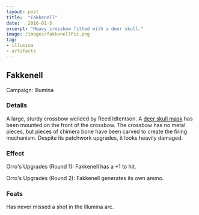 ```yaml
---
layout: post
title:  "Fakkenell"
date:   2016-01-3
excerpt: "Heavy crossbow fitted with a deer skull."
image: /images/fakkenellPic.png
tag:
- illumina
- artifacts 
---
```


## Fakkenell
Campaign: Illumina

### Details

A large, sturdy crossbow weilded by Reed Idtentson. A <a href="https://drifter-handbook.github.io/acemask7" >deer skull mask</a> has been mounted on the front of the crossbow. The crossbow has no metal pieces, but pieces of chimera bone have been carved to create the firing mechanism. Despite its patchwork upgrades, it looks heavily damaged.


### Effect

Orro's Upgrades (Round 1): Fakkenell has a +1 to hit.

Orro's Upgrades (Round 2): Fakkenell generates its own ammo.

### Feats

Has never missed a shot in the Illumina arc.

